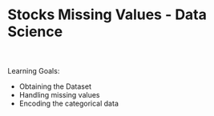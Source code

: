 # Stocks Missing Values - Data Science </br> </br> 

Learning Goals:
- Obtaining the Dataset
- Handling missing values
- Encoding the categorical data
